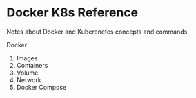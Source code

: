 # Docker K8s Reference

Notes about Docker and Kuberenetes concepts and commands.

Docker 

1. Images
2. Containers
3. Volume
4. Network
5. Docker Compose

